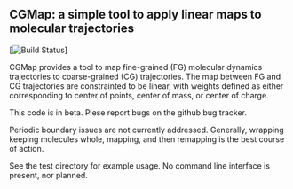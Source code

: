 ## CGMap: a simple tool to apply linear maps to molecular trajectories

[![Build Status](https://travis-ci.org/uchicago-voth/cgmap.svg?branch=master)]

CGMap provides a tool to map fine-grained (FG) molecular dynamics trajectories
to coarse-grained (CG) trajectories. The map between FG and CG trajectories are
constrainted to be linear, with weights defined as either corresponding to
center of points, center of mass, or center of charge.

This code is in beta. Plese report bugs on the github bug tracker.

Periodic boundary issues are not currently addressed. Generally, wrapping
keeping molecules whole, mapping, and then remapping is the best course of
action.

See the test directory for example usage. No command line interface is present,
nor planned.
